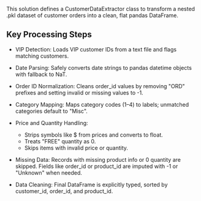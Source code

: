 This solution defines a CustomerDataExtractor class to transform a nested .pkl dataset of customer orders into a clean, flat pandas DataFrame.

## Key Processing Steps

- VIP Detection: Loads VIP customer IDs from a text file and flags matching customers.

- Date Parsing: Safely converts date strings to pandas datetime objects with fallback to NaT.

- Order ID Normalization: Cleans order_id values by removing "ORD" prefixes and setting invalid or missing values to -1.

- Category Mapping: Maps category codes (1–4) to labels; unmatched categories default to "Misc".

- Price and Quantity Handling:
  - Strips symbols like $ from prices and converts to float.
  - Treats "FREE" quantity as 0.
  - Skips items with invalid price or quantity.

- Missing Data: Records with missing product info or 0 quantity are skipped. Fields like order_id or product_id are imputed with -1 or "Unknown" when needed.

- Data Cleaning: Final DataFrame is explicitly typed, sorted by customer_id, order_id, and product_id.
